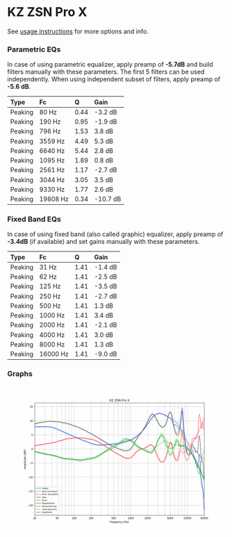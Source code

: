 # KZ ZSN Pro X
See [usage instructions](https://github.com/jaakkopasanen/AutoEq#usage) for more options and info.

### Parametric EQs
In case of using parametric equalizer, apply preamp of **-5.7dB** and build filters manually
with these parameters. The first 5 filters can be used independently.
When using independent subset of filters, apply preamp of **-5.6 dB**.

| Type    | Fc       |    Q | Gain     |
|:--------|:---------|:-----|:---------|
| Peaking | 80 Hz    | 0.44 | -3.2 dB  |
| Peaking | 190 Hz   | 0.95 | -1.9 dB  |
| Peaking | 796 Hz   | 1.53 | 3.8 dB   |
| Peaking | 3559 Hz  | 4.49 | 5.3 dB   |
| Peaking | 6640 Hz  | 5.44 | 2.8 dB   |
| Peaking | 1095 Hz  | 1.89 | 0.8 dB   |
| Peaking | 2561 Hz  | 1.17 | -2.7 dB  |
| Peaking | 3044 Hz  | 3.05 | 3.5 dB   |
| Peaking | 9330 Hz  | 1.77 | 2.6 dB   |
| Peaking | 19808 Hz | 0.34 | -10.7 dB |

### Fixed Band EQs
In case of using fixed band (also called graphic) equalizer, apply preamp of **-3.4dB**
(if available) and set gains manually with these parameters.

| Type    | Fc       |    Q | Gain    |
|:--------|:---------|:-----|:--------|
| Peaking | 31 Hz    | 1.41 | -1.4 dB |
| Peaking | 62 Hz    | 1.41 | -2.5 dB |
| Peaking | 125 Hz   | 1.41 | -3.5 dB |
| Peaking | 250 Hz   | 1.41 | -2.7 dB |
| Peaking | 500 Hz   | 1.41 | 1.3 dB  |
| Peaking | 1000 Hz  | 1.41 | 3.4 dB  |
| Peaking | 2000 Hz  | 1.41 | -2.1 dB |
| Peaking | 4000 Hz  | 1.41 | 3.0 dB  |
| Peaking | 8000 Hz  | 1.41 | 1.3 dB  |
| Peaking | 16000 Hz | 1.41 | -9.0 dB |

### Graphs
![](./KZ%20ZSN%20Pro%20X.png)